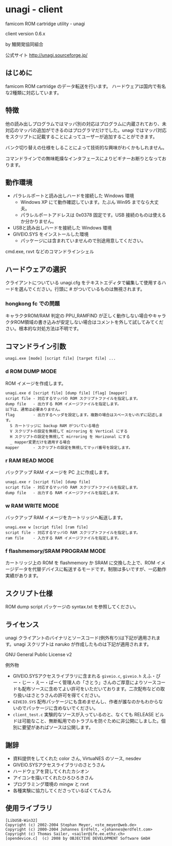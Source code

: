 # unagi - client

famicom ROM cartridge utility - unagi

client version 0.6.x

by 鰻開発協同組合

公式サイト http://unagi.sourceforge.jp/

## はじめに

famicom ROM cartridge のデータ転送を行います。 ハードウェアは国内で有名な2種類に対応しています。

## 特徴

他の読み出しプログラムではマッパ別の対応はプログラムに内蔵されており、未対応のマッパの追加ができるのはプログラマだけでした。unagi ではマッパ対応をスクリプトに記載することによってユーザーが追加することができます。

バンク切り替えの仕様をしることによって技術的な興味がわくかもしれません。

コマンドラインでの無味乾燥なインタフェースによりビギナーお断りとなっております。

## 動作環境

* パラレルポートと読み出しハードを接続した Windows 環境
    * Windows XP にて動作確認しています。たぶん Win95 までなら大丈夫。
    * パラレルポートアドレスは 0x0378 固定です。USB 接続のものは使えるか分かりません。
* USBと読み出しハードを接続した Windows 環境
* GIVEIO.SYS をインストールした環境
    * パッケージには含まれていませんので別途用意してください。

cmd.exe, rxvt などのコマンドラインシェル

## ハードウェアの選択

クライアントについている unagi.cfg をテキストエディタで編集して使用するハードを選んでください。行頭に # がついているものは無視されます。

### hongkong fc での問題

キャラクタROM/RAM 判定の PPU_RAMFIND が正しく動作しない場合やキャラクタROM領域の書き込みが安定しない場合はコメントを外して試してみてください。根本的な対処方法は不明です。

## コマンドライン引数

```
unagi.exe [mode] [script file] [target file] ...
```

### d ROM DUMP MODE

ROM イメージを作成します。

```
unagi.exe d [script file] [dump file] [flag] [mapper]
script file - 対応するマッパの ROM スクリプトファイルを指定します。
dump file   - 出力する ROM イメージファイルを指定します。
以下は、通常は必要ありません。
flag        - 出力するヘッダを設定します。複数の場合はスペースをいれずに記述します。
  S カートリッジに backup RAM がついている場合
  V スクリプトの設定を無視して mirroring を Vertical にする
  H スクリプトの設定を無視して mirroring を Horizonal にする
  _ mapper変更だけを適用する場合
mapper      - スクリプトの設定を無視してマッパ番号を設定します。
```

### r RAM READ MODE

バックアップ RAM イメージを PC 上に作成します。

```
unagi.exe r [script file] [dump file]
script file - 対応するマッパの RAM スクリプトファイルを指定します。
dump file   - 出力する RAM イメージファイルを指定します。
```

### w RAM WRITE MODE

バックアップ RAM イメージをカートリッジへ転送します。

```
unagi.exe w [script file] [ram file]
script file - 対応するマッパの RAM スクリプトファイルを指定します。
ram file    - 入力する RAM イメージファイルを指定します。
```

### f flashmemory/SRAM PROGRAM MODE

カートリッジ上の ROM を flashmemory か SRAM に交換した上で、ROM イメージデータを代替デバイスに転送するモードです。制限は多いですが、一応動作実績があります。

## スクリプト仕様

ROM dump script パッケージの syntax.txt を参照してください。

## ライセンス

unagi クライアントのバイナリとソースコード(例外有り)は下記が適用されます。unagi スクリプトは naruko が作成したものは下記が適用されます。

GNU General Public License v2

例外物

- GIVEIO.SYSアクセスライブラリに含まれる `giveio.c`, `giveio.h`
えふ・ぴー・じー・えー・ぱーく管理人の「さとう」さんのご厚意によりソースコードも配布ソースに含めてよい許可をいただいております。二次配布などの取り扱いはさとうさんの許可を得てください。
- `GIVEIO.SYS`
配布パッケージにも含めませんし、作者が誰なのかもわからないのでパッケージに含めないでください。
- `client_test.c`
実験的なソースが入っているのと、なくても RELEASE ビルドは可能なこと、無断転用でのトラブルを防ぐために非公開にしました。個別に要望があればソースは公開します。

## 謝辞

* 資料提供をしてくれた color さん, VirtuaNES のソース, nesdev
* GIVEIO.SYSアクセスライブラリのさとうさん
* ハードウェアを貸してくれたカシオン
* アイコンを描いてくれたひろひろきさん
* プログラミング環境の mingw と rxvt
* 各種実験に協力してくださっているばくてんさん

## 使用ライブラリ

```
[LibUSB-Win32]
Copyright (c) 2002-2004 Stephan Meyer, <ste_meyer@web.de>
Copyright (c) 2000-2004 Johannes Erdfelt, <johannes@erdfelt.com>
Copyright (c) Thomas Sailer, <sailer@ife.ee.ethz.ch>
[opendevice.c]  (c) 2008 by OBJECTIVE DEVELOPMENT Software GmbH
```
